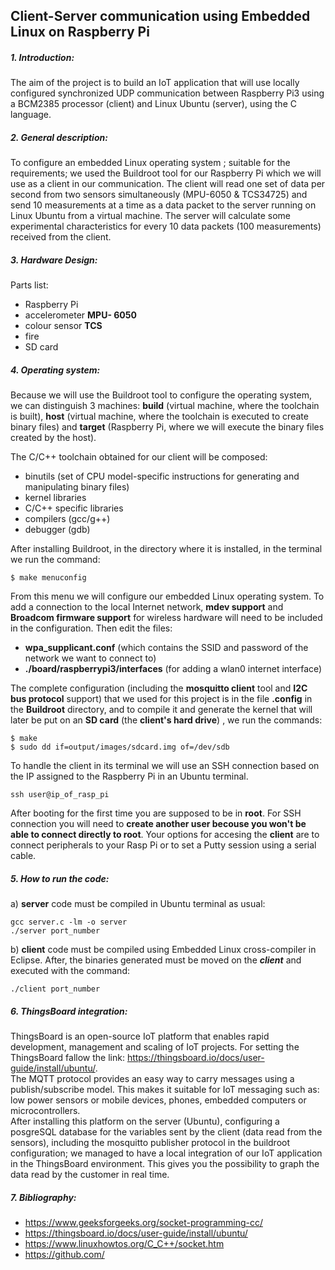 ## Client-Server communication using Embedded Linux on Raspberry Pi

##### 1. Introduction:

The aim of the project is to build an IoT application that will use locally configured
synchronized UDP communication between Raspberry Pi3 using a BCM2385 processor
(client) and Linux Ubuntu (server), using the C language.

##### 2. General description:

To configure an embedded Linux operating system ; suitable for the requirements;
we used the Buildroot tool for our Raspberry Pi which we will use as a client in our
communication.
The client will read one set of data per second from two sensors simultaneously
(MPU-6050 & TCS34725) and send 10 measurements at a time as a data packet to the
server running on Linux Ubuntu from a virtual machine.
The server will calculate some experimental characteristics for every 10 data packets
(100 measurements) received from the client.

##### 3. Hardware Design:
Parts list:
- Raspberry Pi
- accelerometer **MPU- 6050**
- colour sensor **TCS**
- fire
- SD card

##### 4. Operating system:

Because we will use the Buildroot tool to configure the operating system, we can
distinguish 3 machines: **build** (virtual machine, where the toolchain is built), **host**
(virtual machine, where the toolchain is executed to create binary files) and **target**
(Raspberry Pi, where we will execute the binary files created by the host).

The C/C++ toolchain obtained for our client will be composed:
- binutils (set of CPU model-specific instructions for generating and
    manipulating binary files)
- kernel libraries
- C/C++ specific libraries
- compilers (gcc/g++)
- debugger (gdb)

After installing Buildroot, in the directory where it is installed, in the terminal we run
the command:
```
$ make menuconfig
```

From this menu we will configure our embedded Linux operating system.
To add a connection to the local Internet network, **mdev support** and
**Broadcom firmware support** for wireless hardware will need to be included in the
configuration. Then edit the files:

- **wpa_supplicant.conf** (which contains the SSID and password of the
    network we want to connect to)
- **./board/raspberrypi3/interfaces** (for adding a wlan0 internet interface)


The complete configuration (including the **mosquitto client** tool and **I2C bus
protocol** support) that we used for this project is in the file
**.config** in the **Buildroot** directory, and to compile it and generate the kernel that will
later be put on an **SD card** (the **client's hard drive**) , we run the commands:
```
$ make
$ sudo dd if=output/images/sdcard.img of=/dev/sdb
```

To handle the client in its terminal we will use an SSH connection based
on the IP assigned to the Raspberry Pi in an Ubuntu terminal.
```
ssh user@ip_of_rasp_pi
```
After booting for the first time you are supposed to be in **root**. For SSH connection you will need to **create another user becouse you won't be able to connect directly to root**.
Your options for accesing the **client** are to connect peripherals to your Rasp Pi or to set a Putty session using a serial cable. 

##### 5. How to run the code:
a) **server** code must be compiled in Ubuntu terminal as usual:
```
gcc server.c -lm -o server 
./server port_number
```
b) **client** code must be compiled using Embedded Linux cross-compiler in Eclipse. After, the binaries generated must be moved on the ***client*** and executed with the command:
```
./client port_number
``` 


##### 6. ThingsBoard integration:
ThingsBoard is an open-source IoT platform that enables rapid development,
management and scaling of IoT projects.
For setting the ThingsBoard fallow the link:
https://thingsboard.io/docs/user-guide/install/ubuntu/.  
The MQTT protocol provides an easy way to carry messages using a
publish/subscribe model. This makes it suitable for IoT messaging such as: low power
sensors or mobile devices, phones, embedded computers or microcontrollers.  
After installing this platform on the server (Ubuntu), configuring a posgreSQL
database for the variables sent by the client (data read from the sensors), including the
mosquitto publisher protocol in the buildroot configuration; we managed to have a
local integration of our IoT application in the ThingsBoard environment.
This gives you the possibility to graph the data read by the customer in real time.


##### 7. Bibliography:
- https://www.geeksforgeeks.org/socket-programming-cc/
- https://thingsboard.io/docs/user-guide/install/ubuntu/
- https://www.linuxhowtos.org/C_C++/socket.htm
- https://github.com/



